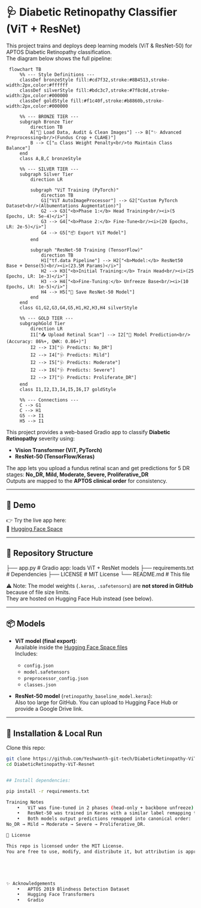 # 🩺 Diabetic Retinopathy Classifier (ViT + ResNet)


This project trains and deploys deep learning models (ViT & ResNet-50) for APTOS Diabetic Retinopathy classification.  
The diagram below shows the full pipeline:

```mermaid
 flowchart TB
     %% --- Style Definitions ---
     classDef bronzeStyle fill:#cd7f32,stroke:#8B4513,stroke-width:2px,color:#ffffff
     classDef silverStyle fill:#bdc3c7,stroke:#7f8c8d,stroke-width:2px,color:#000000
     classDef goldStyle fill:#f1c40f,stroke:#b8860b,stroke-width:2px,color:#000000
 
     %% --- BRONZE TIER ---
     subgraph Bronze Tier 
         direction TB
         A["📄 Load Data, Audit & Clean Images"] --> B["✨ Advanced Preprocessing<br/>(Fundus Crop + CLAHE)"]
         B --> C["⚖️ Class Weight Penalty<br/>to Maintain Class Balance"]
     end
     class A,B,C bronzeStyle
 
     %% --- SILVER TIER ---
     subgraph Silver Tier 
         direction LR
 
         subgraph "ViT Training (PyTorch)"
             direction TB
             G1["ViT AutoImageProcessor"] --> G2["Custom PyTorch Dataset<br/>(Albumentations Augmentation)"]
             G2 --> G3["<b>Phase 1:</b> Head Training<br/><i>(5 Epochs, LR: 5e-4)</i>"]
             G3 --> G4["<b>Phase 2:</b> Fine-Tune<br/><i>(20 Epochs, LR: 2e-5)</i>"]
             G4 --> G5["📦 Export ViT Model"]
         end
 
         subgraph "ResNet-50 Training (TensorFlow)"
             direction TB
             H1["tf.data Pipeline"] --> H2["<b>Model:</b> ResNet50 Base + Dense(5)<br/><i>(23.5M Params)</i>"]
             H2 --> H3["<b>Initial Training:</b> Train Head<br/><i>(25 Epochs, LR: 1e-3)</i>"]
             H3 --> H4["<b>Fine-Tuning:</b> Unfreeze Base<br/><i>(10 Epochs, LR: 1e-5)</i>"]
             H4 --> H5["💾 Save ResNet-50 Model"]
         end
     end
     class G1,G2,G3,G4,G5,H1,H2,H3,H4 silverStyle
 
     %% --- GOLD TIER ---
     subgraphGold Tier 
         direction LR
         I1["📤 Upload Retinal Scan"] --> I2["🤖 Model Prediction<br/>(Accuracy: 86%+, QWK: 0.86+)"]
         I2 --> I3["🩺 Predicts: No_DR"]
         I2 --> I4["🩺 Predicts: Mild"]
         I2 --> I5["🩺 Predicts: Moderate"]
         I2 --> I6["🩺 Predicts: Severe"]
         I2 --> I7["🩺 Predicts: Proliferate_DR"]
     end
     class I1,I2,I3,I4,I5,I6,I7 goldStyle
 
     %% --- Connections ---
     C --> G1
     C --> H1
     G5 --> I1
     H5 --> I1
```


This project provides a web-based Gradio app to classify **Diabetic Retinopathy** severity using:
- **Vision Transformer (ViT, PyTorch)**  
- **ResNet-50 (TensorFlow/Keras)**  

The app lets you upload a fundus retinal scan and get predictions for 5 DR stages:
**No_DR, Mild, Moderate, Severe, Proliferative_DR**  
Outputs are mapped to the **APTOS clinical order** for consistency.

---

## 🚀 Demo

👉 Try the live app here:  
🔗 [Hugging Face Space](https://huggingface.co/spaces/Yeshwanth2410/DiabeticRetinopath-ViT-Resnet)

---

## 📂 Repository Structure

├── app.py                   # Gradio app: loads ViT + ResNet models
├── requirements.txt         # Dependencies
├── LICENSE                  # MIT License
└── README.md                # This file




⚠️ Note: The model weights (`.keras`, `.safetensors`) are **not stored in GitHub** because of file size limits.  
They are hosted on Hugging Face Hub instead (see below).

---

## 📦 Models

- **ViT model (final export)**:  
  Available inside the [Hugging Face Space files](https://huggingface.co/spaces/Yeshwanth2410/DiabeticRetinopath-ViT-Resnet/tree/main/dr-vit-EXPORT-final)  
  Includes:
  - `config.json`  
  - `model.safetensors`  
  - `preprocessor_config.json`  
  - `classes.json`

- **ResNet-50 model** (`retinopathy_baseline_model.keras`):  
  Also too large for GitHub. You can upload to Hugging Face Hub or provide a Google Drive link.

---

## 🔧 Installation & Local Run

Clone this repo:
```bash
git clone https://github.com/Yeshwanth-git-tech/DiabeticRetinopathy-ViT-Resnet.git
cd DiabeticRetinopathy-ViT-Resnet


## Install dependencies:

pip install -r requirements.txt

Training Notes
	•	ViT was fine-tuned in 2 phases (head-only + backbone unfreeze) with class-balanced loss.
	•	ResNet-50 was trained in Keras with a similar label remapping to match APTOS dataset order.
	•	Both models output predictions remapped into canonical order:
No_DR → Mild → Moderate → Severe → Proliferative_DR.

📜 License

This repo is licensed under the MIT License.
You are free to use, modify, and distribute it, but attribution is appreciated.





✨ Acknowledgements
	•	APTOS 2019 Blindness Detection Dataset
	•	Hugging Face Transformers
	•	Gradio